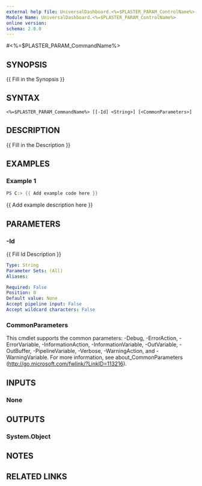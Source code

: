 ```yaml
---
external help file: UniversalDashboard.<%=$PLASTER_PARAM_ControlName%>-help.xml
Module Name: UniversalDashboard.<%=$PLASTER_PARAM_ControlName%>
online version:
schema: 2.0.0
---
```


#<%=$PLASTER_PARAM_CommandName%>

## SYNOPSIS
{{ Fill in the Synopsis }}

## SYNTAX

```
<%=$PLASTER_PARAM_CommandName%> [[-Id] <String>] [<CommonParameters>]
```

## DESCRIPTION
{{ Fill in the Description }}

## EXAMPLES

### Example 1
```powershell
PS C:> {{ Add example code here }}
```

{{ Add example description here }}

## PARAMETERS

### -Id
{{ Fill Id Description }}

```yaml
Type: String
Parameter Sets: (All)
Aliases:

Required: False
Position: 0
Default value: None
Accept pipeline input: False
Accept wildcard characters: False
```

### CommonParameters
This cmdlet supports the common parameters: -Debug, -ErrorAction, -ErrorVariable, -InformationAction, -InformationVariable, -OutVariable, -OutBuffer, -PipelineVariable, -Verbose, -WarningAction, and -WarningVariable. For more information, see about_CommonParameters (http://go.microsoft.com/fwlink/?LinkID=113216).

## INPUTS

### None

## OUTPUTS

### System.Object
## NOTES

## RELATED LINKS
